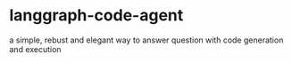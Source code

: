 # langgraph-code-agent
a simple, rebust and elegant way to answer question with code generation and execution

